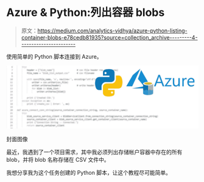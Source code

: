 # Azure & Python:列出容器 blobs

> 原文：<https://medium.com/analytics-vidhya/azure-python-listing-container-blobs-e78cedb81935?source=collection_archive---------4----------------------->

使用简单的 Python 脚本连接到 Azure。

![](img/eefe27af7001e66b90353c479073a537.png)

封面图像

最近，我遇到了一个项目需求，其中我必须列出存储帐户容器中存在的所有 blob，并将 blob 名称存储在 CSV 文件中。

我想分享我为这个任务创建的 Python 脚本，让这个教程尽可能简单。